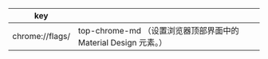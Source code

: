 

| key             |                                          |
| --------------- | ---------------------------------------- |
| chrome://flags/ | top-chrome-md （设置浏览器顶部界面中的 Material Design 元素。） |
